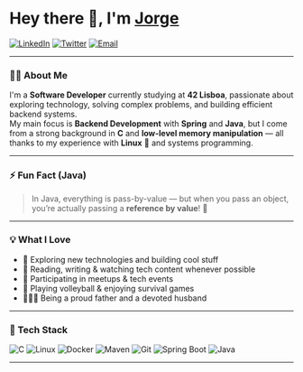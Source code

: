 # Hey there 👋, I'm [**Jorge**](https://github.com/devjorginho) 

[![LinkedIn](https://img.shields.io/badge/LinkedIn-0A66C2?style=for-the-badge&logo=linkedin&logoColor=white)](https://linkedin.com/in/devjorginho)
[![Twitter](https://img.shields.io/badge/Twitter-1DA1F2?style=for-the-badge&logo=twitter&logoColor=white)](https://twitter.com/jorginhoswe)
[![Email](https://img.shields.io/badge/Email-D14836?style=for-the-badge&logo=gmail&logoColor=white)](mailto:jcarvalho.swe@gmail.com)

---

### 👨‍💻 About Me

I'm a **Software Developer** currently studying at **42 Lisboa**, passionate about exploring technology, solving complex problems, and building efficient backend systems.  
My main focus is **Backend Development** with **Spring** and **Java**, but I come from a strong background in **C** and **low-level memory manipulation** — all thanks to my experience with **Linux** 🐧 and systems programming.

---

### ⚡ Fun Fact (Java)
> In Java, everything is pass-by-value — but when you pass an object, you’re actually passing a **reference by value**! 🧠

---

### 💡 What I Love

- 🧠 Exploring new technologies and building cool stuff  
- 📰 Reading, writing & watching tech content whenever possible  
- 🍕 Participating in meetups & tech events  
- 🏐 Playing volleyball & enjoying survival games  
- 👨‍👩‍👧 Being a proud father and a devoted husband  

---

### 🧰 Tech Stack

![C](https://img.shields.io/badge/C-00599C?style=for-the-badge&logo=c&logoColor=white)
![Linux](https://img.shields.io/badge/Linux-FCC624?style=for-the-badge&logo=linux&logoColor=black)
![Docker](https://img.shields.io/badge/Docker-2496ED?style=for-the-badge&logo=docker&logoColor=white)
![Maven](https://img.shields.io/badge/Maven-C71A36?style=for-the-badge&logo=apache-maven&logoColor=white)
![Git](https://img.shields.io/badge/Git-F05032?style=for-the-badge&logo=git&logoColor=white)
![Spring Boot](https://img.shields.io/badge/Spring%20Boot-6DB33F?style=for-the-badge&logo=springboot&logoColor=white)
![Java](https://img.shields.io/badge/Java-ED8B00?style=for-the-badge&logo=java&logoColor=white)

---

